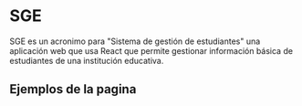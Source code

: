 # SGE

SGE es un acronimo para "Sistema de gestión de estudiantes" una aplicación web que usa React que permite
gestionar información básica de estudiantes de una institución educativa.

## Ejemplos de la pagina